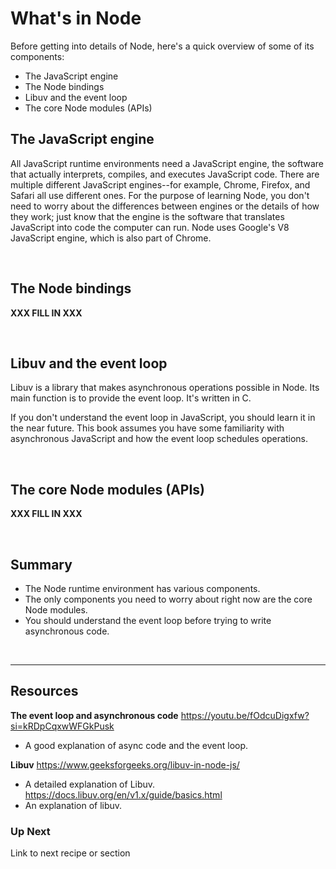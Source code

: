
# What's in Node

Before getting into details of Node, here's a quick overview of some of its components: 

* The JavaScript engine
* The Node bindings
* Libuv and the event loop
* The core Node modules (APIs)

## The JavaScript engine

All JavaScript runtime environments need a JavaScript engine, the software that actually interprets, compiles, and executes JavaScript code. There are multiple different JavaScript engines--for example, Chrome, Firefox, and Safari all use different ones. For the purpose of learning Node, you don't need to worry about the differences between engines or the details of how they work; just know that the engine is the software that translates JavaScript into code the computer can run. Node uses Google's V8 JavaScript engine, which is also part of Chrome.

&nbsp;

## The Node bindings

**XXX FILL IN XXX**

&nbsp;

## Libuv and the event loop

Libuv is a library that makes asynchronous operations possible in Node. Its main function is to provide the event loop. It's written in C. 

If you don't understand the event loop in JavaScript, you should learn it in the near future. This book assumes you have some familiarity with asynchronous JavaScript and how the event loop schedules operations. 

&nbsp;

## The core Node modules (APIs)

**XXX FILL IN XXX**

&nbsp;


## Summary 

* The Node runtime environment has various components.
* The only components you need to worry about right now are the core Node modules.
* You should understand the event loop before trying to write asynchronous code. 

&nbsp;

___

## Resources

**The event loop and asynchronous code**
https://youtu.be/fOdcuDigxfw?si=kRDpCqxwWFGkPusk
  * A good explanation of async code and the event loop.

**Libuv**
https://www.geeksforgeeks.org/libuv-in-node-js/
  * A detailed explanation of Libuv.
https://docs.libuv.org/en/v1.x/guide/basics.html
  * An explanation of libuv. 

### Up Next

Link to next recipe or section
